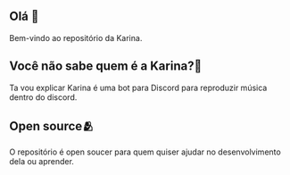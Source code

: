 ## Olá 👋
Bem-vindo ao repositório da Karina.

## Você não sabe quem é a Karina?🤔
Ta vou explicar Karina é uma bot para Discord para reproduzir música dentro do discord.

## Open source🫂
O repositório é open soucer para quem quiser ajudar no desenvolvimento dela ou aprender.
